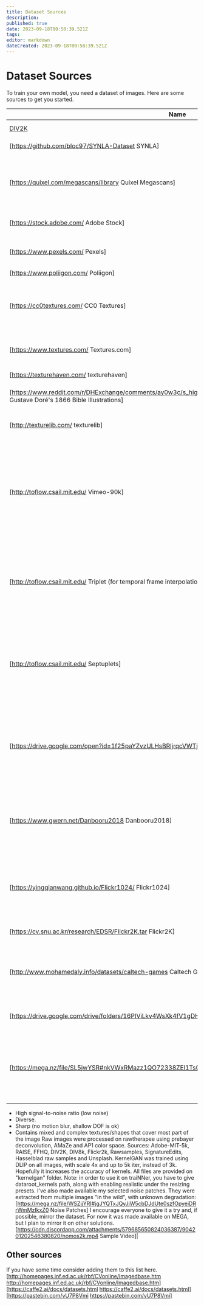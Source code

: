 ```yaml
---
title: Dataset Sources
description: 
published: true
date: 2023-09-18T00:58:39.521Z
tags: 
editor: markdown
dateCreated: 2023-09-18T00:58:39.521Z
---
```


# Dataset Sources

To train your own model, you need a dataset of images. Here are some sources to get you started.

| Name | Price | Files | Description |
|------|-------|-------|-------------|
| [DIV2K](http://data.vision.ee.ethz.ch/cvl/DIV2K/DIV2K_train_HR.zip) | Free | 0.8K | 800 HQ real-world images|
| [https://github.com/bloc97/SYNLA-Dataset SYNLA] | Free | ~2K | This dataset is designed to simulate complex line art.|
| [https://quixel.com/megascans/library Quixel Megascans] | Limited Free | 9.89K | Discover a world of unbounded creativity. Explore a massive asset library, and Quixel’s powerful tools, plus free in-depth tutorials and resources.|
| [https://stock.adobe.com/ Adobe Stock] | $29.99+/Month | "Millions" | Stock photos, royalty-free images, graphics, vectors & videos|
| [https://www.pexels.com/ Pexels] | Free | Unknown | Free stock photos you can use everywhere. ✓ Free for commercial use ✓ No attribution required|
| [https://www.poliigon.com/ Poliigon] | $16+/Month | 3.069K |- todo -|
| [https://cc0textures.com/ CC0 Textures] | Free | A lot | Textures with Normal Maps, Displacement Maps and others in form of JPGS. Most seem to be 8K. The name of the website comes from the license.|
| [https://www.textures.com/ Textures.com] | Limited Free | 134.872K | Textures for 3D, Graphic Design and Photoshop 15 Free downloads every day!|
| [https://texturehaven.com/ texturehaven] | Free | 0.133K | 100% Free High Quality Textures for Everyone|
| [https://www.reddit.com/r/DHExchange/comments/ay0w3c/s_highres_scans_of_gustave_dor%C3%A9s_1866_bible/ Gustave Doré's 1866 Bible Illustrations] | Free | 0.241K | High-Res Scans of Gustave Doré's 1866 Bible Illustrations|
| [http://texturelib.com/ texturelib] | Limited Free | 6.605K | Library of quality high resolution textures. Free for personal and commercial use.|
| [http://toflow.csail.mit.edu/ Vimeo-90k] | Free | 89.8K | This dataset consists of 89,800 video clips downloaded from vimeo.com, which covers large variety of scenes and actions. It is designed for the following four video processing tasks: temporal frame interpolation, video denoising, video deblocking, and video super-resolution. |
| [http://toflow.csail.mit.edu/  Triplet (for temporal frame interpolation)] | Free | 73.171K | The triplet dataset consists of 73,171 3-frame sequences with a fixed resolution of 448 x 256, extracted from 15K selected video clips from [http://toflow.csail.mit.edu/ Vimeo-90k]. This dataset is designed for temporal frame interpolation.|
| [http://toflow.csail.mit.edu/  Septuplets] | Free | 91.701K| The septuplet dataset consists of 91,701 7-frame sequences with fixed resolution 448 x 256, extracted from 39K selected video clips from [http://toflow.csail.mit.edu/ Vimeo-90k]. This dataset is designed to video denoising, deblocking, and super-resolution. |
| [https://drive.google.com/open?id=1f25paYZvzULHsBRIjrqcVWTjiekupZQP falcoon300] | Free | 1.233K | LyonHrt: As it has been mentioned, here is the almost complete works of falcoon, as used in the falcoon300 model, this has a selection of 1233 images from original source, I should add there are some scantly clad woman, so nsfw lol.|
| [https://www.gwern.net/Danbooru2018 Danbooru2018] | Free | 3330K |  Danbooru2018 is a large-scale anime image database with 3.33m+ images annotated with 99.7m+ tags; it can be useful for machine learning purposes such as image recognition and generation.|
| [https://yingqianwang.github.io/Flickr1024/ Flickr1024] | Free | 2.048K | Flickr1024 is a large stereo dataset, which consists of 1024 high-quality images pairs and covers diverse scenarios. This dataset can be employed for stereo image super-resolution (SR). |
| [https://cv.snu.ac.kr/research/EDSR/Flickr2K.tar Flickr2K] | Free | ? | Huge dataset that is being used to train a lot of models. |
| [http://www.mohamedaly.info/datasets/caltech-games Caltech Game Covers] | Free | 11.4K | Found a dataset of game covers, but there's a ton of duplicates. If I can figure out how to parse the text files and remove the dupes, I'll upload the trimmed down version.|
| [https://drive.google.com/drive/folders/16PIViLkv4WsXk4fV1gDHvEtQxdMq6nfY outdoor scene training] | Free | 8.137K | outdoor scene training is huge, just the first file has 2,187 pictures (8,137 total)|
| [https://mega.nz/file/SL5jwYSR#nkVWxRMazz1QO72338ZEl1Ts0BLJjtYFxr9Ne-jmf7A Nomos2k] | Free | 2536 | A dataset made by musl on the Game Upscale Discord server. Description: A dataset containing 2536 images of 2000px. I hand selected it from multiple sources, based on the following criteria:
- High signal-to-noise ratio (low noise)
- Diverse. 
- Sharp (no motion blur, shallow DOF is ok)
- Contains mixed and complex textures/shapes that cover most part of the image
Raw images were processed on rawtherapee using prebayer deconvolution, AMaZe and AP1 color space. Sources: Adobe-MIT-5k, RAISE, FFHQ, DIV2K, DIV8k, Flickr2k, Rawsamples, SignatureEdits, Hasselblad raw samples and Unsplash. 
KernelGAN was trained using DLIP on all images, with scale 4x and up to 5k iter, instead of 3k. Hopefully it increases the accuracy of kernels. All files are provided on "kernelgan" folder. Note: in order to use it on traiNNer, you have to give dataroot_kernels path, along with enabling realistic under the resizing presets. 
I've also made available my selected noise patches. They were extracted from multiple images "in the wild", with unknown degradation:
[https://mega.nz/file/WSZjjYRI#jgJYQTxJQyJjW5cbDJdUte0szfOpyeiDRrWmMzIkxZ0 Noise Patches]
I encourage everyone to give it a try and, if possible, mirror the dataset. For now it was made available on MEGA, but I plan to mirror it on other solutions.
[https://cdn.discordapp.com/attachments/579685650824036387/904201202546380820/nomos2k.mp4 Sample Video]|

## Other sources
If you have some time consider adding them to this list here.
[http://homepages.inf.ed.ac.uk/rbf/CVonline/Imagedbase.htm http://homepages.inf.ed.ac.uk/rbf/CVonline/Imagedbase.htm]
[https://caffe2.ai/docs/datasets.html https://caffe2.ai/docs/datasets.html]
[https://pastebin.com/vU7P8Vmi https://pastebin.com/vU7P8Vmi]
